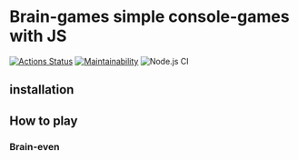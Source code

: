 # Brain-games simple console-games with JS

[![Actions Status](https://github.com/Alexey-654/frontend-project-lvl1/workflows/hexlet-check/badge.svg)](https://github.com/Alexey-654/frontend-project-lvl1/actions)
[![Maintainability](https://api.codeclimate.com/v1/badges/0a7e2645831ec81d8250/maintainability)](https://codeclimate.com/github/Alexey-654/frontend-project-lvl1/maintainability)
![Node.js CI](https://github.com/Alexey-654/frontend-project-lvl1/workflows/Node.js%20CI/badge.svg)
## installation

## How to play

### Brain-even
